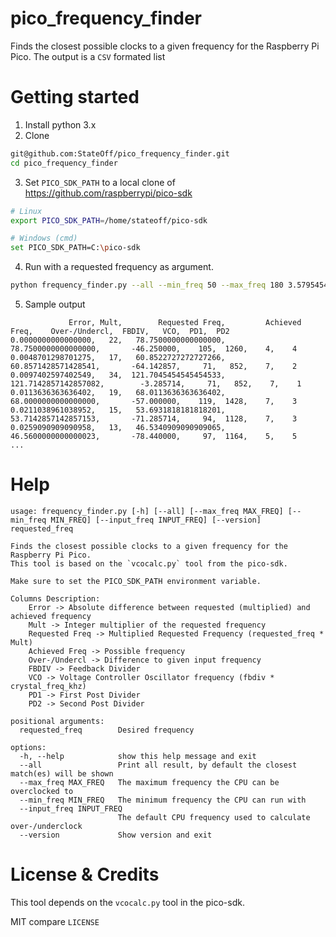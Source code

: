 # pico_frequency_finder
Finds the closest possible clocks to a given frequency for the Raspberry Pi Pico.
The output is a `CSV` formated list

# Getting started

1. Install python 3.x
2. Clone
```sh
git@github.com:StateOff/pico_frequency_finder.git
cd pico_frequency_finder
```
3. Set `PICO_SDK_PATH` to a local clone of https://github.com/raspberrypi/pico-sdk
```sh
# Linux
export PICO_SDK_PATH=/home/stateoff/pico-sdk

# Windows (cmd)
set PICO_SDK_PATH=C:\pico-sdk
```
4. Run with a requested frequency as argument.
```sh
python frequency_finder.py --all --min_freq 50 --max_freq 180 3.579545454545454545
```
5. Sample output
```
             Error, Mult,        Requested Freq,         Achieved Freq,    Over-/Undercl,  FBDIV,   VCO,  PD1,  PD2
0.0000000000000000,   22,   78.7500000000000000,   78.7500000000000000,       -46.250000,    105,  1260,    4,    4
0.0048701298701275,   17,   60.8522727272727266,   60.8571428571428541,       -64.142857,     71,   852,    7,    2
0.0097402597402549,   34,  121.7045454545454533,  121.7142857142857082,        -3.285714,     71,   852,    7,    1
0.0113636363636402,   19,   68.0113636363636402,   68.0000000000000000,       -57.000000,    119,  1428,    7,    3
0.0211038961038952,   15,   53.6931818181818201,   53.7142857142857153,       -71.285714,     94,  1128,    7,    3
0.0259090909090958,   13,   46.5340909090909065,   46.5600000000000023,       -78.440000,     97,  1164,    5,    5
...
```

# Help

```
usage: frequency_finder.py [-h] [--all] [--max_freq MAX_FREQ] [--min_freq MIN_FREQ] [--input_freq INPUT_FREQ] [--version] requested_freq

Finds the closest possible clocks to a given frequency for the Raspberry Pi Pico.
This tool is based on the `vcocalc.py` tool from the pico-sdk.

Make sure to set the PICO_SDK_PATH environment variable.

Columns Description:
    Error -> Absolute difference between requested (multiplied) and achieved frequency
    Mult -> Integer multiplier of the requested frequency
    Requested Freq -> Multiplied Requested Frequency (requested_freq * Mult)
    Achieved Freq -> Possible frequency
    Over-/Undercl -> Difference to given input frequency
    FBDIV -> Feedback Divider
    VCO -> Voltage Controller Oscillator frequency (fbdiv * crystal_freq_khz)
    PD1 -> First Post Divider
    PD2 -> Second Post Divider
    
positional arguments:
  requested_freq        Desired frequency

options:
  -h, --help            show this help message and exit
  --all                 Print all result, by default the closest match(es) will be shown
  --max_freq MAX_FREQ   The maximum frequency the CPU can be overclocked to
  --min_freq MIN_FREQ   The minimum frequency the CPU can run with
  --input_freq INPUT_FREQ
                        The default CPU frequency used to calculate over-/underclock
  --version             Show version and exit
```

# License & Credits

This tool depends on the `vcocalc.py` tool in the pico-sdk.

MIT compare `LICENSE`
